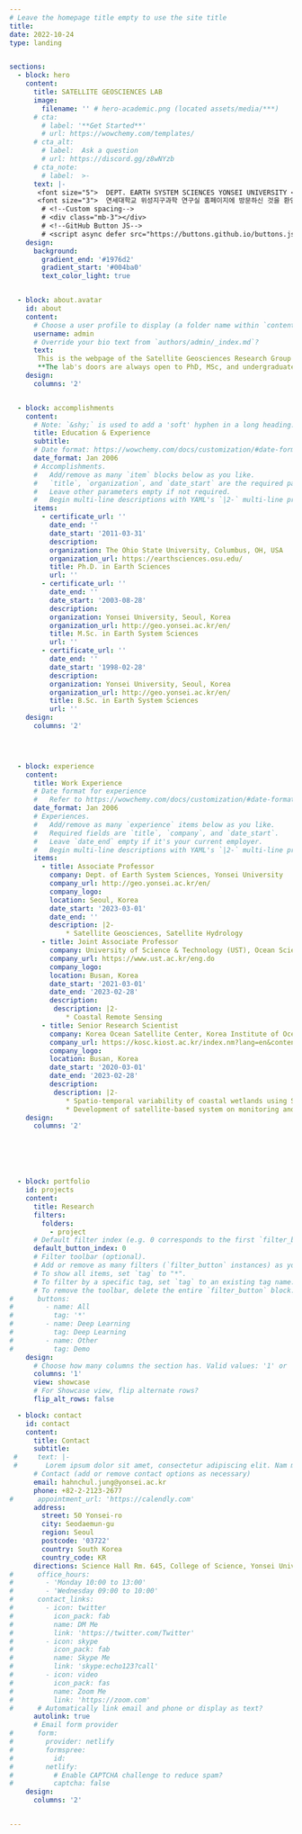 ```yaml
---
# Leave the homepage title empty to use the site title
title:
date: 2022-10-24
type: landing


sections:
  - block: hero
    content:
      title: SATELLITE GEOSCIENCES LAB
      image:
        filename: '' # hero-academic.png (located assets/media/***)
      # cta:
        # label: '**Get Started**'
        # url: https://wowchemy.com/templates/
      # cta_alt:
        # label:  Ask a question
        # url: https://discord.gg/z8wNYzb
      # cta_note:
        # label:  >-
      text: |-
       <font size="5">  DEPT. EARTH SYSTEM SCIENCES YONSEI UNIVERSITY </font> <br />
       <font size="3">  연세대학교 위성지구과학 연구실 홈페이지에 방문하신 것을 환영합니다 </font>
        # <!--Custom spacing-->
        # <div class="mb-3"></div>
        # <!--GitHub Button JS-->
        # <script async defer src="https://buttons.github.io/buttons.js"></script>
    design:
      background:
        gradient_end: '#1976d2'
        gradient_start: '#004ba0'
        text_color_light: true


  - block: about.avatar
    id: about
    content:
      # Choose a user profile to display (a folder name within `content/authors/`)
      username: admin
      # Override your bio text from `authors/admin/_index.md`?
      text:
       This is the webpage of the Satellite Geosciences Research Group at the Department of Earth System Sciences, Yonsei University. The group is led by Hahn Chul Jung, and the research that we do focuses on radar remote sensing, land information system, natural disaster monitoring, adn the study of large-schale hydrology. <br /><br />
       **The lab's doors are always open to PhD, MSc, and undergraduate students looking for research topics. Please feel free to visit me to learn more about possible research topics and programs.**
    design:
      columns: '2'


  - block: accomplishments
    content:
      # Note: `&shy;` is used to add a 'soft' hyphen in a long heading.
      title: Education & Experience
      subtitle:
      # Date format: https://wowchemy.com/docs/customization/#date-format
      date_format: Jan 2006
      # Accomplishments.
      #   Add/remove as many `item` blocks below as you like.
      #   `title`, `organization`, and `date_start` are the required parameters.
      #   Leave other parameters empty if not required.
      #   Begin multi-line descriptions with YAML's `|2-` multi-line prefix.
      items:
        - certificate_url: ''
          date_end: ''
          date_start: '2011-03-31'
          description:
          organization: The Ohio State University, Columbus, OH, USA
          organization_url: https://earthsciences.osu.edu/
          title: Ph.D. in Earth Sciences
          url: ''
        - certificate_url: ''
          date_end: ''
          date_start: '2003-08-28'
          description: 
          organization: Yonsei University, Seoul, Korea
          organization_url: http://geo.yonsei.ac.kr/en/
          title: M.Sc. in Earth System Sciences
          url: ''         
        - certificate_url: ''
          date_end: ''
          date_start: '1998-02-28'
          description: 
          organization: Yonsei University, Seoul, Korea
          organization_url: http://geo.yonsei.ac.kr/en/
          title: B.Sc. in Earth System Sciences
          url: ''          
    design:
      columns: '2'
      



  - block: experience
    content:
      title: Work Experience
      # Date format for experience
      #   Refer to https://wowchemy.com/docs/customization/#date-format
      date_format: Jan 2006
      # Experiences.
      #   Add/remove as many `experience` items below as you like.
      #   Required fields are `title`, `company`, and `date_start`.
      #   Leave `date_end` empty if it's your current employer.
      #   Begin multi-line descriptions with YAML's `|2-` multi-line prefix.
      items:
        - title: Associate Professor
          company: Dept. of Earth System Sciences, Yonsei University
          company_url: http://geo.yonsei.ac.kr/en/
          company_logo:
          location: Seoul, Korea
          date_start: '2023-03-01'
          date_end: ''
          description: |2-
              * Satellite Geosciences, Satellite Hydrology
        - title: Joint Associate Professor
          company: University of Science & Technology (UST), Ocean Science and Technology (OST)
          company_url: https://www.ust.ac.kr/eng.do
          company_logo: 
          location: Busan, Korea
          date_start: '2021-03-01'
          date_end: '2023-02-28'
          description: 
           description: |2-
              * Coastal Remote Sensing   
        - title: Senior Research Scientist
          company: Korea Ocean Satellite Center, Korea Institute of Ocean Science and Technology (KIOST)
          company_url: https://kosc.kiost.ac.kr/index.nm?lang=en&contentId=82
          company_logo: 
          location: Busan, Korea
          date_start: '2020-03-01'
          date_end: '2023-02-28'
          description: 
           description: |2-
              * Spatio-temporal variability of coastal wetlands using Synthetic Aperture Radar
              * Development of satellite-based system on monitoring and predicting ship distribution in the contiguous zone                      
    design:
      columns: '2'






  - block: portfolio
    id: projects
    content:
      title: Research
      filters:
        folders:
          - project
      # Default filter index (e.g. 0 corresponds to the first `filter_button` instance below).
      default_button_index: 0
      # Filter toolbar (optional).
      # Add or remove as many filters (`filter_button` instances) as you like.
      # To show all items, set `tag` to "*".
      # To filter by a specific tag, set `tag` to an existing tag name.
      # To remove the toolbar, delete the entire `filter_button` block.
#      buttons:
#        - name: All
#          tag: '*'
#        - name: Deep Learning
#          tag: Deep Learning
#        - name: Other
#          tag: Demo
    design:
      # Choose how many columns the section has. Valid values: '1' or '2'.
      columns: '1'
      view: showcase
      # For Showcase view, flip alternate rows?
      flip_alt_rows: false

  - block: contact
    id: contact
    content:
      title: Contact
      subtitle:
 #     text: |-
 #       Lorem ipsum dolor sit amet, consectetur adipiscing elit. Nam mi diam, venenatis ut magna et, vehicula efficitur enim.
      # Contact (add or remove contact options as necessary)
      email: hahnchul.jung@yonsei.ac.kr
      phone: +82-2-2123-2677
#      appointment_url: 'https://calendly.com'
      address:
        street: 50 Yonsei-ro
        city: Seodaemun-gu
        region: Seoul
        postcode: '03722'
        country: South Korea
        country_code: KR
      directions: Science Hall Rm. 645, College of Science, Yonsei University
#      office_hours:
#        - 'Monday 10:00 to 13:00'
#        - 'Wednesday 09:00 to 10:00'
#      contact_links:
#        - icon: twitter
#          icon_pack: fab
#          name: DM Me
#          link: 'https://twitter.com/Twitter'
#        - icon: skype
#          icon_pack: fab
#          name: Skype Me
#          link: 'skype:echo123?call'
#        - icon: video
#          icon_pack: fas
#          name: Zoom Me
#          link: 'https://zoom.com'
#      # Automatically link email and phone or display as text?
      autolink: true
      # Email form provider
#      form:
#        provider: netlify
#        formspree:
#          id:
#        netlify:
#          # Enable CAPTCHA challenge to reduce spam?
#          captcha: false
    design:
      columns: '2'


---
```

